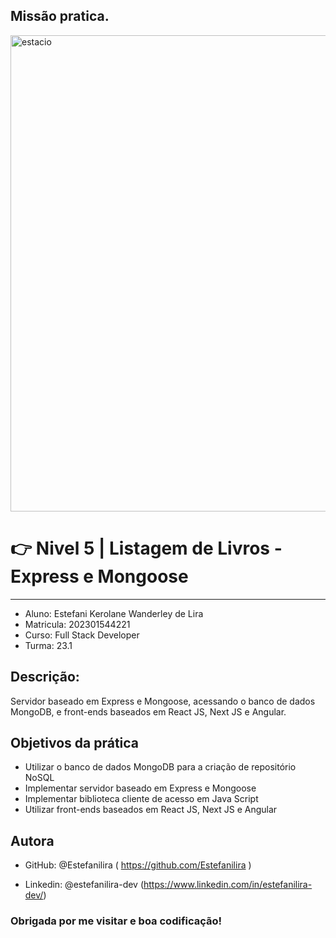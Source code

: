 ## Missão pratica.

<img width="762" alt="estacio" src="https://github.com/Estefanilira/mundo-2-missao-pratica-1/assets/126111557/99bba66d-30fc-437a-a2ca-c48003d36a49">

# 👉 Nivel 5 | Listagem de Livros -Express e Mongoose

<hr>


* Aluno: Estefani Kerolane Wanderley de Lira
* Matricula: 202301544221
* Curso: Full Stack Developer
* Turma: 23.1


## Descrição:

Servidor baseado em Express e Mongoose, acessando o banco de dados MongoDB, e
front-ends baseados em React JS, Next JS e Angular.

## Objetivos da prática


* Utilizar o banco de dados MongoDB para a criação de repositório NoSQL
* Implementar servidor baseado em Express e Mongoose
* Implementar biblioteca cliente de acesso em Java Script
* Utilizar front-ends baseados em React JS, Next JS e Angular


## Autora

* GitHub: @Estefanilira ( https://github.com/Estefanilira )

* Linkedin: @estefanilira-dev (https://www.linkedin.com/in/estefanilira-dev/)

### Obrigada por me visitar e boa codificação!